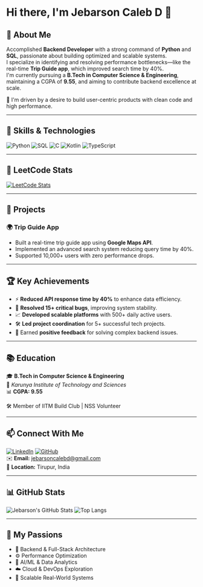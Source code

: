 # Hi there, I'm Jebarson Caleb D 👋

## 💼 About Me

Accomplished **Backend Developer** with a strong command of **Python** and **SQL**, passionate about building optimized and scalable systems.  
I specialize in identifying and resolving performance bottlenecks—like the real-time **Trip Guide app**, which improved search time by 40%.  
I'm currently pursuing a **B.Tech in Computer Science & Engineering**, maintaining a CGPA of **9.55**, and aiming to contribute backend excellence at scale.

🚀 I'm driven by a desire to build user-centric products with clean code and high performance.

---

## 🧠 Skills & Technologies

![Python](https://img.shields.io/badge/-Python-3776AB?style=for-the-badge&logo=python&logoColor=white)
![SQL](https://img.shields.io/badge/-SQL-003B57?style=for-the-badge&logo=postgresql&logoColor=white)
![C](https://img.shields.io/badge/-C-00599C?style=for-the-badge&logo=c&logoColor=white)
![Kotlin](https://img.shields.io/badge/-Kotlin-0095D5?style=for-the-badge&logo=kotlin&logoColor=white)
![TypeScript](https://img.shields.io/badge/-TypeScript-3178C6?style=for-the-badge&logo=typescript&logoColor=white)

---

## 🔢 LeetCode Stats

[![LeetCode Stats](https://leetcard.jacoblin.cool/jebarson_007?theme=dark&font=Baloo)](https://leetcode.com/u/jebarson_007/)

---

## 🚀 Projects

### 🌍 Trip Guide App
- Built a real-time trip guide app using **Google Maps API**.
- Implemented an advanced search system reducing query time by 40%.
- Supported 10,000+ users with zero performance drops.

---

## 🏆 Key Achievements

- ⚡ **Reduced API response time by 40%** to enhance data efficiency.
- 🐞 **Resolved 15+ critical bugs**, improving system stability.
- 📈 **Developed scalable platforms** with 500+ daily active users.
- 🛠️ **Led project coordination** for 5+ successful tech projects.
- 🧩 Earned **positive feedback** for solving complex backend issues.

---

## 📚 Education

🎓 **B.Tech in Computer Science & Engineering**  
📍 *Karunya Institute of Technology and Sciences*  
📊 **CGPA: 9.55**

🛠️ Member of IITM Build Club | NSS Volunteer

---

## 📫 Connect With Me

[![LinkedIn](https://img.shields.io/badge/-LinkedIn-blue?style=flat-square&logo=linkedin&logoColor=white)](https://www.linkedin.com/in/jebarson-caleb/)
[![GitHub](https://img.shields.io/badge/-GitHub-333?style=flat-square&logo=github&logoColor=white)](https://github.com/jebarson-caleb)  
✉️ **Email:** jebarsoncalebd@gmail.com  
📍 **Location:** Tirupur, India

---

## 📊 GitHub Stats

![Jebarson's GitHub Stats](https://github-readme-stats.vercel.app/api?username=jebarson-caleb&show_icons=true&theme=github_dark)
![Top Langs](https://github-readme-stats.vercel.app/api/top-langs/?username=jebarson-caleb&layout=compact&theme=github_dark)

---

## 🧭 My Passions

- 🔧 Backend & Full-Stack Architecture  
- ⚙️ Performance Optimization  
- 🧠 AI/ML & Data Analytics  
- ☁️ Cloud & DevOps Exploration  
- 🎯 Scalable Real-World Systems
